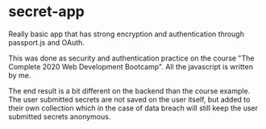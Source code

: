 # secret-app
Really basic app that has strong encryption and authentication through passport.js and OAuth.

This was done as security and authentication practice on the course "The Complete 2020 Web Development Bootcamp". All the javascript is written by me.

The end result is a bit different on the backend than the course example. The user submitted secrets are not saved on the user itself, but added to their own collection which in the case of data breach will still keep the user submitted secrets anonymous.
